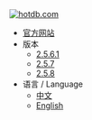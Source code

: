 <a class="navicon" href="https://hotdb.com" target="_blank">
<img src="/assets/navicon-colorful.png" alt="hotdb.com"/>
</a>

* [官方网站](https://www.hotdb.com)
* 版本
  * [2.5.6.1](/zh/2.5.6.1/)
  * [2.5.7](/zh/2.5.7/)
  * [2.5.8](/zh/2.5.8/)
* 语言 / Language
  * [中文](/zh/2.5.6.1/)
  * [English](/en/2.5.6.1/)
